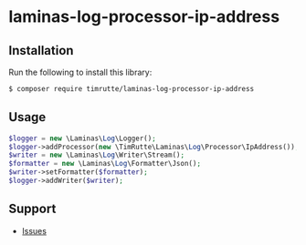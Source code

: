 # laminas-log-processor-ip-address

## Installation

Run the following to install this library:

```bash
$ composer require timrutte/laminas-log-processor-ip-address
```

## Usage

```php
$logger = new \Laminas\Log\Logger();
$logger->addProcessor(new \TimRutte\Laminas\Log\Processor\IpAddress());
$writer = new \Laminas\Log\Writer\Stream();
$formatter = new \Laminas\Log\Formatter\Json();
$writer->setFormatter($formatter);
$logger->addWriter($writer);
```

## Support

- [Issues](https://github.com/timrutte/laminas-log-processor-ip-address/issues/)

